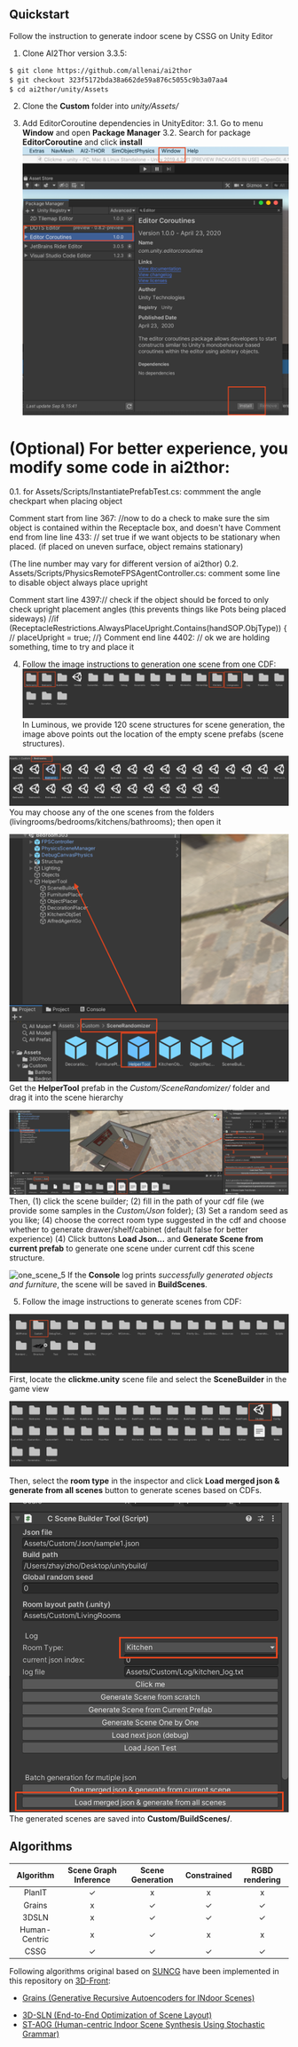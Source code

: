 ## Quickstart

Follow the instruction to generate indoor scene by CSSG on Unity Editor

1. Clone AI2Thor version 3.3.5:
```bash
$ git clone https://github.com/allenai/ai2thor
$ git checkout 323f5172bda38a662de59a876c5055c9b3a07aa4
$ cd ai2thor/unity/Assets 
```

2. Clone the **Custom** folder into *unity/Assets/*

3. Add EditorCoroutine dependencies in UnityEditor:
3.1. Go to menu **Window** and open **Package Manager**
3.2. Search for package **EditorCoroutine** and click **install**
![cssg_0](../../Documents/imgs/cssg_0.png)


# (Optional) For better experience, you modify some code in ai2thor:
0.1. for Assets/Scripts/InstantiatePrefabTest.cs: commment the angle checkpart when placing object

Comment start from line 367: //now to do a check to make sure the sim object is contained within the Receptacle box, and doesn't have
Comment end from line line 433: // set true if we want objects to be stationary when placed. (if placed on uneven surface, object remains stationary)

(The line number may vary for different version of ai2thor)
0.2. Assets/Scripts/PhysicsRemoteFPSAgentController.cs: comment some line to disable object always place upright

Comment start line 4397:// check if the object should be forced to only check upright placement angles (this prevents things like Pots being placed sideways)
//if (ReceptacleRestrictions.AlwaysPlaceUpright.Contains(handSOP.ObjType)) {
//    placeUpright = true;
//}
Comment end line 4402: // ok we are holding something, time to try and place it

4. Follow the image instructions to generation one scene from one CDF:
![one_scene_1](../../Documents/imgs/one_scene1.png)
In Luminous, we provide 120 scene structures for scene generation, the image above points out the location of the empty scene prefabs (scene structures). 

![one_scene_2](../../Documents/imgs/one_scene2.png)
You may choose any of the one scenes from the folders (livingrooms/bedrooms/kitchens/bathrooms); then open it

![one_scene_3](../../Documents/imgs/one_scene3.png)
Get the **HelperTool** prefab in the *Custom/SceneRandomizer/* folder and drag it into the scene hierarchy

![one_scene_4](../../Documents/imgs/one_scene4.png)
Then, (1) click the scene builder; (2) fill in the path of your cdf file (we provide some samples in the *Custom/Json* folder); (3) Set a random seed as you like; (4) choose the correct room type suggested in the cdf and choose whether to generate drawer/shelf/cabinet (default false for better experience) (4) Click buttons **Load Json...** and **Generate Scene from current prefab** to generate one scene under current cdf this scene structure.

![one_scene_5](../../Documents/imgs/one_scene_5.png)
If the **Console** log prints *successfully generated objects and furniture*, the scene will be saved in **BuildScenes**.


5. Follow the image instructions to generate scenes from CDF:

![cssg_1](../../Documents/imgs/cssg_1.png)
First, locate the **clickme.unity** scene file and select the **SceneBuilder** in the game view

![cssg_2](../../Documents/imgs/cssg_2.png)

Then, select the **room type** in the inspector and click **Load merged json \& generate from all scenes** button to generate scenes based on CDFs.

![cssg_3](../../Documents/imgs/cssg_3.png)
The generated scenes are saved into **Custom/BuildScenes/**.



## Algorithms

|   Algorithm   | Scene Graph Inference | Scene Generation | Constrained | RGBD rendering |
|:-------------:|:---------------------:|:----------------:|:-----------:|:--------------:|
|     PlanIT    |           ✓           |         x        |      x      |        x       |
|     Grains    |           x           |         ✓        |      ✓      |        ✓       |
|     3DSLN     |           x           |         ✓        |      ✓      |        ✓       |
| Human-Centric |           x           |         ✓        |      x      |        x       |
|      CSSG     |           ✓           |         ✓        |      ✓      |        ✓       |


Following algorithms original based on [SUNCG](https://sscnet.cs.princeton.edu/) have been implemented in this repository on [3D-Front](https://arxiv.org/abs/2011.09127):
- [Grains (Generative Recursive Autoencoders for INdoor Scenes)](https://arxiv.org/pdf/1807.09193.pdf)
<!-- - [PlanIT (planning and instantiating indoor scenes with relation graph and spatial prior networks)](https://dl.acm.org/doi/pdf/10.1145/3306346.3322941) -->
- [3D-SLN (End-to-End Optimization of Scene Layout)](http://3dsln.csail.mit.edu/papers/3dsln_cvpr.pdf)
- [ST-AOG (Human-centric Indoor Scene Synthesis Using Stochastic Grammar)](https://arxiv.org/pdf/1808.08473.pdf)



